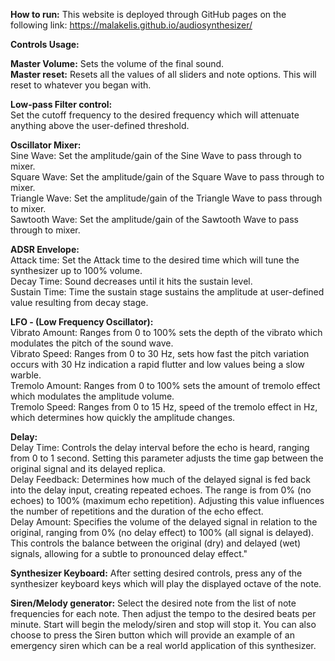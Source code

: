 **How to run:**
This website is deployed through GitHub pages on the following link: https://malakelis.github.io/audiosynthesizer/


**Controls Usage:**

**Master Volume:** Sets the volume of the final sound. \
**Master reset:** Resets all the values of all sliders and note options. This will reset to whatever you began with.

**Low-pass Filter control:** \
Set the cutoff frequency to the desired frequency which will attenuate anything above the user-defined threshold.

**Oscillator Mixer:** \
Sine Wave: Set the amplitude/gain of the Sine Wave to pass through to mixer. \
Square Wave: Set the amplitude/gain of the Square Wave to pass through to mixer. \
Triangle Wave: Set the amplitude/gain of the Triangle Wave to pass through to mixer. \
Sawtooth Wave: Set the amplitude/gain of the Sawtooth Wave to pass through to mixer.

**ADSR Envelope:** \
Attack time: Set the Attack time to the desired time which will tune the synthesizer up to 100% volume. \
Decay Time: Sound decreases until it hits the sustain level. \
Sustain Time: Time the sustain stage sustains the amplitude at user-defined value resulting from decay stage.

**LFO - (Low Frequency Oscillator):** \
Vibrato Amount: Ranges from 0 to 100% sets the depth of the vibrato which modulates the pitch of the sound wave.\
Vibrato Speed: Ranges from 0 to 30 Hz, sets how fast the pitch variation occurs with 30 Hz indication a rapid flutter and low values being a slow warble.\
Tremolo Amount: Ranges from 0 to 100% sets the amount of tremolo effect which modulates the amplitude volume. \
Tremolo Speed: Ranges from 0 to 15 Hz, speed of the tremolo effect in Hz, which determines how quickly the amplitude changes.

**Delay:** \
Delay Time: Controls the delay interval before the echo is heard, ranging from 0 to 1 second. Setting this parameter adjusts the time gap between the original signal and its delayed replica. \
Delay Feedback: Determines how much of the delayed signal is fed back into the delay input, creating repeated echoes. The range is from 0% (no echoes) to 100% (maximum echo repetition). Adjusting this value influences the number of repetitions and the duration of the echo effect. \
Delay Amount: Specifies the volume of the delayed signal in relation to the original, ranging from 0% (no delay effect) to 100% (all signal is delayed). This controls the balance between the original (dry) and delayed (wet) signals, allowing for a subtle to pronounced delay effect."

**Synthesizer Keyboard:**
After setting desired controls, press any of the synthesizer keyboard keys which will play the displayed octave of the note.

**Siren/Melody generator:**
Select the desired note from the list of note frequencies for each note.
Then adjust the tempo to the desired beats per minute.
Start will begin the melody/siren and stop will stop it.
You can also choose to press the Siren button which will provide an example of an emergency siren which can be a real world application of this synthesizer.